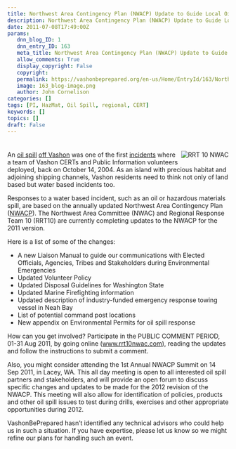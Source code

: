 ```yaml
---
title: Northwest Area Contingency Plan (NWACP) Update to Guide Local Oil Spill Response
description: Northwest Area Contingency Plan (NWACP) Update to Guide Local Oil Spill Response
date: 2011-07-08T17:49:00Z
params:
   dnn_blog_ID: 1
   dnn_entry_ID: 163
   meta_title: Northwest Area Contingency Plan (NWACP) Update to Guide Local Oil Spill Response
   allow_comments: True
   display_copyright: False
   copyright: 
   permalink: https://vashonbeprepared.org/en-us/Home/EntryId/163/Northwest-Area-Contingency-Plan-NWACP-Update-to-Guide-Local-Oil-Spill-Response
   image: 163_blog-image.png
   author: John Cornelison
categories: []
tags: [PI, HazMat, Oil Spill, regional, CERT]
keywords: []
topics: []
draft: False
---
```


<div class="wlWriterHeaderFooter" style="padding-bottom: 4px; margin: 0px; padding-left: 0px; padding-right: 0px; float: none; padding-top: 4px;"> </div>
<p><img align="right" style="margin: 0px 0px 5px 5px; display: inline; float: right;" alt="RRT 10 NWAC" src="http://www.rrt10nwac.com/Images/bnr_left.jpg" />An <a href="http://www.komonews.com/news/archive/4136096.html" target="_blank">oil spill</a> <a href="http://community.seattletimes.nwsource.com/archive/?date=20041108&amp;slug=oilspill08m" target="_blank">off Vashon</a> was one of the first <a href="http://www.seattlepi.com/default/article/Tanker-blamed-for-oil-spill-off-Vashon-1162729.php" target="_blank">incidents</a> where a team of Vashon CERTs and Public Information volunteers deployed, back on October 14, 2004. As an island with precious habitat and adjoining shipping channels, Vashon residents need to think not only of land based but water based incidents too.</p>
<p>Responses to a water based incident, such as an oil or hazardous materials spill, are based on the annually updated Northwest Area Contingency Plan (<a href="www.rrt10nwac.com/NWACP/" target="_blank">NWACP</a>). The Northwest Area Committee (NWAC) and Regional Response Team 10 (RRT10) are currently completing updates to the NWACP for the 2011 version.</p>
<p>Here is a list of some of the changes:</p>
<ul>
    <li>A new Liaison Manual to guide our communications with Elected Officials, Agencies, Tribes and Stakeholders during Environmental Emergencies </li>
    <li>Updated Volunteer Policy </li>
    <li>Updated Disposal Guidelines for Washington State </li>
    <li>Updated Marine Firefighting information </li>
    <li>Updated description of industry-funded emergency response towing vessel in Neah Bay </li>
    <li>List of potential command post locations </li>
    <li>New appendix on Environmental Permits for oil spill response </li>
</ul>
<p>How can you get involved? Participate in the PUBLIC COMMENT PERIOD, 01-31 Aug 2011, by going online (<a href="http://www.rrt10nwac.com">www.rrt10nwac.com</a>), reading the updates and follow the instructions to submit a comment.</p>
<p>Also, you might consider attending the 1st Annual NWACP Summit on 14 Sep 2011, in Lacey, WA. This all day meeting is open to all interested oil spill partners and stakeholders, and will provide an open forum to discuss specific changes and updates to be made for the 2012 revision of the NWACP. This meeting will also allow for identification of policies, products and other oil spill issues to test during drills, exercises and other appropriate opportunities during 2012.</p>
<p>VashonBePrepared hasn&rsquo;t identified any technical advisors who could help us in such a situation. If you have expertise, please let us know so we might refine our plans for handling such an event.</p>
